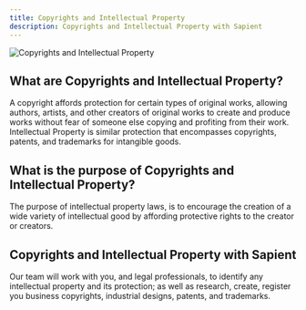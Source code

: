 ```yaml
---
title: Copyrights and Intellectual Property
description: Copyrights and Intellectual Property with Sapient
---
```

![Copyrights and Intellectual Property](/development/development-copyright.webp)
<!-- <div>
  <img src="https://sbmedia.blob.core.windows.net/images/copyright-file.jpg" srcset="https://sbmedia.blob.core.windows.net/images/copyright-file.jpg 2x" alt="Copyrights and Intellectual Property"/>
</div> -->

## What are Copyrights and Intellectual Property?

A copyright affords protection for certain types of original works, allowing authors, artists, and other creators of original works to create and produce works without fear of someone else copying and profiting from their work. Intellectual Property is similar protection that encompasses copyrights, patents, and trademarks for intangible goods.

## What is the purpose of Copyrights and Intellectual Property?

The purpose of intellectual property laws, is to encourage the creation of a wide variety of intellectual good by affording protective rights to the creator or creators.

## Copyrights and Intellectual Property with Sapient

Our team will work with you, and legal professionals, to identify any intellectual property and its protection; as well as research, create, register you business copyrights, industrial designs, patents, and trademarks.
